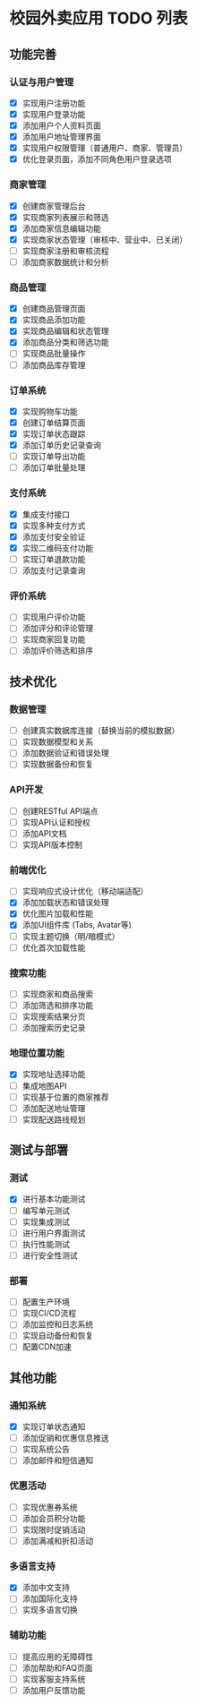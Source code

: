 # 校园外卖应用 TODO 列表

## 功能完善

### 认证与用户管理
- [x] 实现用户注册功能
- [x] 实现用户登录功能
- [x] 添加用户个人资料页面
- [x] 添加用户地址管理界面
- [x] 实现用户权限管理（普通用户、商家、管理员）
- [x] 优化登录页面，添加不同角色用户登录选项

### 商家管理
- [x] 创建商家管理后台
- [x] 实现商家列表展示和筛选
- [x] 添加商家信息编辑功能
- [x] 实现商家状态管理（审核中、营业中、已关闭）
- [ ] 实现商家注册和审核流程
- [ ] 添加商家数据统计和分析

### 商品管理
- [x] 创建商品管理页面
- [x] 实现商品添加功能
- [x] 实现商品编辑和状态管理
- [x] 添加商品分类和筛选功能
- [ ] 实现商品批量操作
- [ ] 添加商品库存管理

### 订单系统
- [x] 实现购物车功能
- [x] 创建订单结算页面
- [x] 实现订单状态跟踪
- [x] 添加订单历史记录查询
- [ ] 实现订单导出功能
- [ ] 添加订单批量处理

### 支付系统
- [x] 集成支付接口
- [x] 实现多种支付方式
- [x] 添加支付安全验证
- [x] 实现二维码支付功能
- [ ] 实现订单退款功能
- [ ] 添加支付记录查询

### 评价系统
- [ ] 实现用户评价功能
- [ ] 添加评分和评论管理
- [ ] 实现商家回复功能
- [ ] 添加评价筛选和排序

## 技术优化

### 数据管理
- [ ] 创建真实数据库连接（替换当前的模拟数据）
- [ ] 实现数据模型和关系
- [ ] 添加数据验证和错误处理
- [ ] 实现数据备份和恢复

### API开发
- [ ] 创建RESTful API端点
- [ ] 实现API认证和授权
- [ ] 添加API文档
- [ ] 实现API版本控制

### 前端优化
- [ ] 实现响应式设计优化（移动端适配）
- [x] 添加加载状态和错误处理
- [x] 优化图片加载和性能
- [x] 添加UI组件库 (Tabs, Avatar等)
- [ ] 实现主题切换（明/暗模式）
- [ ] 优化首次加载性能

### 搜索功能
- [ ] 实现商家和商品搜索
- [ ] 添加筛选和排序功能
- [ ] 实现搜索结果分页
- [ ] 添加搜索历史记录

### 地理位置功能
- [x] 实现地址选择功能
- [ ] 集成地图API
- [ ] 实现基于位置的商家推荐
- [ ] 添加配送地址管理
- [ ] 实现配送路线规划

## 测试与部署

### 测试
- [x] 进行基本功能测试
- [ ] 编写单元测试
- [ ] 实现集成测试
- [ ] 进行用户界面测试
- [ ] 执行性能测试
- [ ] 进行安全性测试

### 部署
- [ ] 配置生产环境
- [ ] 实现CI/CD流程
- [ ] 添加监控和日志系统
- [ ] 实现自动备份和恢复
- [ ] 配置CDN加速

## 其他功能

### 通知系统
- [x] 实现订单状态通知
- [ ] 添加促销和优惠信息推送
- [ ] 实现系统公告
- [ ] 添加邮件和短信通知

### 优惠活动
- [ ] 实现优惠券系统
- [ ] 添加会员积分功能
- [ ] 实现限时促销活动
- [ ] 添加满减和折扣活动

### 多语言支持
- [x] 添加中文支持
- [ ] 添加国际化支持
- [ ] 实现多语言切换

### 辅助功能
- [ ] 提高应用的无障碍性
- [ ] 添加帮助和FAQ页面
- [ ] 实现客服支持系统
- [ ] 添加用户反馈功能 